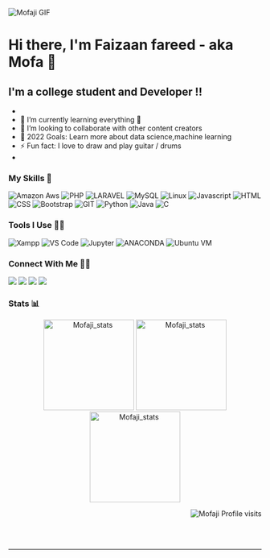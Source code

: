 ![Mofaji GIF](https://c.tenor.com/kmHEH_VM-y4AAAAM/spy-x-family-spy-family.gif)
# Hi there, I'm Faizaan fareed - aka Mofa 👋 





## I'm a college student and Developer !!

- 
- 🌱 I’m currently learning everything 🤣
- 👯 I’m looking to collaborate with other content creators
- 🥅 2022 Goals: Learn more about data science,machine learning
- ⚡ Fun fact: I love to draw and play guitar / drums
- 

### My Skills 🚀
![Amazon Aws](https://img.shields.io/badge/amazon-aws.svg?style=for-the-badge&logo=amazon-aws&color=232F3E)
![PHP](https://img.shields.io/badge/php-%777BB4.svg?style=for-the-badge&logo=php&logoColor=white&color=777BB4)
![LARAVEL](https://img.shields.io/badge/laravel-%FF2D20.svg?style=for-the-badge&logo=laravel&logoColor=white&color=FF2D20)
![MySQL](https://img.shields.io/badge/mysql-%4479A1.svg?style=for-the-badge&logo=mysql&logoColor=white&color=4479A1)
![Linux](https://img.shields.io/badge/linux-%FCC624.svg?style=for-the-badge&logo=linux&logoColor=black&color=FCC624)
![Javascript](https://img.shields.io/badge/javscript-%F7DF1E.svg?style=for-the-badge&logo=javascript&logoColor=black&color=F7DF1E)
![HTML](https://img.shields.io/badge/html5-%3776AB.svg?style=for-the-badge&logo=html5&logoColor=white&color=E34F26)
![CSS](https://img.shields.io/badge/css3-%1572B6.svg?style=for-the-badge&logo=css3&logoColor=white&color=1572B6)
![Bootstrap](https://img.shields.io/badge/bootstrap-%3776AB.svg?style=for-the-badge&logo=bootstrap&logoColor=white&color=563D7C)
![GIT](https://img.shields.io/badge/git-%3776AB.svg?style=for-the-badge&logo=git&logoColor=white&color=F05032)
![Python](https://img.shields.io/badge/python-%3776AB.svg?style=for-the-badge&logo=python&logoColor=white&color=3776AB)
![Java](https://img.shields.io/badge/java-%7396.svg?style=for-the-badge&logo=java&logoColor=white&color=007396)
![C](https://img.shields.io/badge/c-%3776AB.svg?style=for-the-badge&logo=c&logoColor=white&color=A8B9CC)

### Tools I Use 🔧🔨
![Xampp](https://img.shields.io/badge/xampp-%FCC624.svg?style=for-the-badge&logo=xampp&logoColor=white&color=FB7A24)
![VS Code](https://img.shields.io/badge/VS%20Code-007ACC.svg?&style=for-the-badge&logo=visual-studio-code&logoColor=white)
![Jupyter](https://img.shields.io/badge/jupyter-%3776AB.svg?style=for-the-badge&logo=jupyter&logoColor=white&color=F37626)
![ANACONDA](https://img.shields.io/badge/anaconda-42B029.svg?&style=for-the-badge&logo=anaconda&logoColor=white)
![Ubuntu VM](https://img.shields.io/badge/Ubuntu%20VM-E95420.svg?style=for-the-badge&logo=ubuntu&logoColor=white)




### Connect With Me 🤝🤝
[<img src="https://img.shields.io/badge/faizaan_fareed-%230077B5.svg?&style=for-the-badge&logo=linkedin&logoColor=white" />](https://www.linkedin.com/in/faizaan-fareed-1a7b74221/)
[<img src = "https://img.shields.io/badge/faizaan_fareed-%2320A1F1.svg?&style=for-the-badge&logo=twitter&logoColor=white">](https://twitter.com/faizaan_fareed)
[<img src = "https://img.shields.io/badge/faizaan_fareed-%181717.svg?&style=for-the-badge&logo=facebook&logoColor=white&color=1877F2">](https://www.facebook.com/faizaan_fareed)
[<img src = "https://img.shields.io/badge/faizaan_fareed-%181717.svg?&style=for-the-badge&logo=instagram&logoColor=white&color=E4405F">](https://www.instagram.com/faizaan_fareed/)

### Stats 📊
<p align="center"> 
  <img height="180em" src="https://github-readme-stats.vercel.app/api?username=Mofaji&show_icons=true" alt="Mofaji_stats" /> 
  <img height="180em" src="https://github-readme-stats.vercel.app/api/top-langs/?username=Mofaji&layout=compact" alt="Mofaji_stats" />
  <img height="180em" src="https://github-readme-streak-stats.herokuapp.com/?user=Mofaji&" alt="Mofaji_stats"/>
</p>
<p align="right"> <img src="https://komarev.com/ghpvc/?username=Mofaji" alt="Mofaji Profile visits" /></p>

<br />
<br />

---

